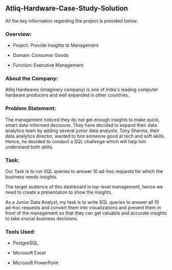 ## Atliq-Hardware-Case-Study-Solution

All the key information regarding the project is provided below.

### Overview:

* Project: Provide Insights to Management

* Domain: Consumer Goods

* Function: Executive Management

### About the Company:

Atliq Hardwares (imaginary company) is one of India's leading computer hardware producers and well expanded in other countries.

### Problem Statement:

The management noticed they do not get enough insights to make quick, smart data-informed decisions. They have decided to expand their data analytics team by adding several junior data analysts. Tony Sharma, their data analytics director, wanted to hire someone good at tech and soft skills. Hence, he decided to conduct a SQL challenge which will help him understand both skills.

### Task:

Our Task is to run SQL queries to answer 10 ad-hoc requests for which the business needs insights.

The target audience of this dashboard is top-level management, hence we need to create a presentation to show the insights.

As a Junior Data Analyst, my task is to write SQL queries to answer all 10 ad-hoc requests and convert them into visualizations and present them in front of the management so that they can get valuable and accurate insights to take crucial business decisions.

### Tools Used:

* PostgreSQL

* Microsoft Excel

* Microsoft PowerPoint
